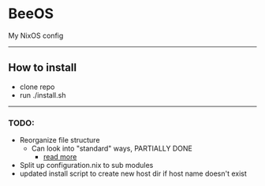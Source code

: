 # **BeeOS**

My NixOS config

---

## How to install

- clone repo
- run ./install.sh

---

### TODO:

- Reorganize file structure
    - Can look into "standard" ways, PARTIALLY DONE
        - [read more](https://nixos-and-flakes.thiscute.world/nixos-with-flakes/modularize-the-configuration)
- Split up configuration.nix to sub modules
- updated install script to create new host dir if host name doesn't exist

